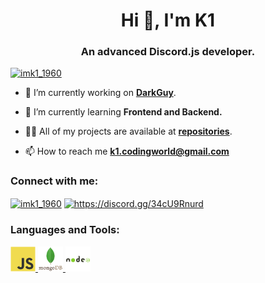 <h1 align="center">Hi 👋, I'm K1</h1>
<h3 align="center">An advanced Discord.js developer.</h3>

<p align="left"> <a href="https://twitter.com/imk1_1960" target="blank"><img src="https://img.shields.io/twitter/follow/imk1_1960?logo=twitter&style=for-the-badge" alt="imk1_1960" /></a> </p>

- 🔭 I’m currently working on [**DarkGuy**](https://www.darkguy.ml).

- 🌱 I’m currently learning **Frontend and Backend.**

- 👨‍💻 All of my projects are available at [**repositories**](https://github.com/k1-1960?tab=repositories).

- 📫 How to reach me **k1.codingworld@gmail.com**

<h3 align="left">Connect with me:</h3>
<p align="left">
<a href="https://twitter.com/imk1_1960" target="blank"><img align="center" src="https://raw.githubusercontent.com/rahuldkjain/github-profile-readme-generator/master/src/images/icons/Social/twitter.svg" alt="imk1_1960" height="30" width="40" /></a>
<a href="https://discord.gg/https://discord.gg/34cU9Rnurd" target="blank"><img align="center" src="https://raw.githubusercontent.com/rahuldkjain/github-profile-readme-generator/master/src/images/icons/Social/discord.svg" alt="https://discord.gg/34cU9Rnurd" height="30" width="40" /></a>
</p>

<h3 align="left">Languages and Tools:</h3>
<p align="left"> <a href="https://developer.mozilla.org/en-US/docs/Web/JavaScript" target="_blank" rel="noreferrer"> <img src="https://raw.githubusercontent.com/devicons/devicon/master/icons/javascript/javascript-original.svg" alt="javascript" width="40" height="40"/> </a> <a href="https://www.mongodb.com/" target="_blank" rel="noreferrer"> <img src="https://raw.githubusercontent.com/devicons/devicon/master/icons/mongodb/mongodb-original-wordmark.svg" alt="mongodb" width="40" height="40"/> </a> <a href="https://nodejs.org" target="_blank" rel="noreferrer"> <img src="https://raw.githubusercontent.com/devicons/devicon/master/icons/nodejs/nodejs-original-wordmark.svg" alt="nodejs" width="40" height="40"/> </a> </p>
